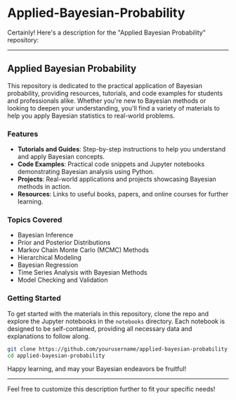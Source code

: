 # Applied-Bayesian-Probability

Certainly! Here's a description for the "Applied Bayesian Probability" repository:

---

## Applied Bayesian Probability

This repository is dedicated to the practical application of Bayesian probability, providing resources, tutorials, and code examples for students and professionals alike. Whether you're new to Bayesian methods or looking to deepen your understanding, you'll find a variety of materials to help you apply Bayesian statistics to real-world problems.

### Features

- **Tutorials and Guides**: Step-by-step instructions to help you understand and apply Bayesian concepts.
- **Code Examples**: Practical code snippets and Jupyter notebooks demonstrating Bayesian analysis using Python.
- **Projects**: Real-world applications and projects showcasing Bayesian methods in action.
- **Resources**: Links to useful books, papers, and online courses for further learning.

### Topics Covered

- Bayesian Inference
- Prior and Posterior Distributions
- Markov Chain Monte Carlo (MCMC) Methods
- Hierarchical Modeling
- Bayesian Regression
- Time Series Analysis with Bayesian Methods
- Model Checking and Validation

### Getting Started

To get started with the materials in this repository, clone the repo and explore the Jupyter notebooks in the `notebooks` directory. Each notebook is designed to be self-contained, providing all necessary data and explanations to follow along.

```bash
git clone https://github.com/yourusername/applied-bayesian-probability.git
cd applied-bayesian-probability
```

Happy learning, and may your Bayesian endeavors be fruitful!

---

Feel free to customize this description further to fit your specific needs!
